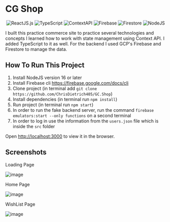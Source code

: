 # CG Shop

<div align="center">
  <img src="https://img.shields.io/badge/ReactJS-17.0.2-green" alt="ReactJS.js">
  <img src="https://img.shields.io/badge/TypeScript-4.8.4-blue" alt="TypeScript">
  <img src="https://img.shields.io/badge/ContextAPI-red" alt="ContextAPI">
  <img src="https://img.shields.io/badge/Firebase-yellow" alt="Firebase">
  <img src="https://img.shields.io/badge/Firestore-blue" alt="Firestore">
  <img src="https://img.shields.io/badge/NodeJS-green" alt="NodeJS">
</div>

I built this practice commerce site to practice several technologies and concepts
I learned how to work with state management using Context API. I added
TypeScript to it as well. For the backend I used GCP's Firebase and Firestore to manage the data.

## How To Run This Project

1. Install NodeJS version 16 or later
2. Install Firebase cli https://firebase.google.com/docs/cli
3. Clone project (in terminal add `git clone https://github.com/ChrisDietrich405/GC.Shop`)
4. Install dependencies (in terminal run `npm install`)
5. Run project (in terminal run `npm start`)
6. In order to run the fake backend server, run the command `firebase emulators:start --only functions` on a second terminal
7. In order to log in use the information from the `users.json` file which is inside the `src` folder 


Open [http://localhost:3000](http://localhost:3000) to view it in the browser.


## Screenshots

Loading Page

![image](https://user-images.githubusercontent.com/70533870/132955620-46ff99b1-8e2b-4eb0-8ea8-7715166fb12e.png)

Home Page

![image](https://user-images.githubusercontent.com/70533870/132955522-c32a7d2a-b101-4c76-8502-7e3415edbe7b.png)

WishList Page

![image](https://user-images.githubusercontent.com/70533870/132955662-a5e038bd-86d6-4398-a3f5-e3c54e1fecd2.png)






